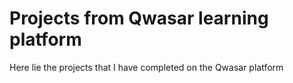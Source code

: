 # Projects from Qwasar learning platform

Here lie the projects that I have completed on the Qwasar platform 
